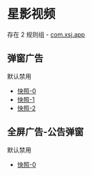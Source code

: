 # 星影视频

存在 2 规则组 - [com.xsj.app](/src/apps/com.xsj.app.ts)

## 弹窗广告

默认禁用

- [快照-0](https://i.gkd.li/i/13625504)
- [快照-1](https://i.gkd.li/i/13761165)
- [快照-2](https://i.gkd.li/i/13670176)

## 全屏广告-公告弹窗

默认禁用

- [快照-0](https://i.gkd.li/i/13875711)
